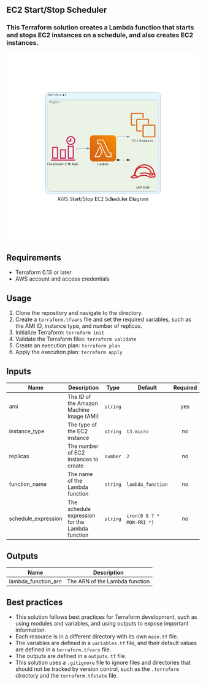 <a name="readme-top"></a>

<h2 align="left">EC2 Start/Stop Scheduler</h2>
</div>

<!-- ABOUT THE PROJECT -->
<h3 align="left">This Terraform solution creates a Lambda function that starts and stops EC2 instances on a schedule, and also creates EC2 instances.</h3>

[![Product Name Screen Shot][product-screenshot]](https://github.com/renatts/EC2-Start-Stop/blob/master/diagrams/diagram.png)

[product-screenshot]: diagrams/diagram.png

## Requirements

- Terraform 0.13 or later
- AWS account and access credentials

## Usage

1. Clone the repository and navigate to the directory.
2. Create a `terraform.tfvars` file and set the required variables, such as the AMI ID, instance type, and number of replicas.
3. Initialize Terraform: `terraform init`
4. Validate the Terraform files: `terraform validate`
5. Create an execution plan: `terraform plan`
6. Apply the execution plan: `terraform apply`

## Inputs

| Name | Description | Type | Default | Required |
|------|-------------|------|---------|:--------:|
| ami | The ID of the Amazon Machine Image (AMI) | `string` |  | yes |
| instance_type | The type of the EC2 instance | `string` | `t3.micro` | no |
| replicas | The number of EC2 instances to create | `number` | `2` | no |
| function_name | The name of the Lambda function | `string` | `lambda_function` | no |
| schedule_expression | The schedule expression for the Lambda function | `string` | `cron(0 8 ? * MON-FRI *)` | no |

## Outputs

| Name | Description |
|------|-------------|
| lambda_function_arn | The ARN of the Lambda function |

## Best practices

- This solution follows best practices for Terraform development, such as using modules and variables, and using outputs to expose important information.
- Each resource is in a different directory with its own `main.tf` file.
- The variables are defined in a `variables.tf` file, and their default values are defined in a `terraform.tfvars` file.
- The outputs are defined in a `outputs.tf` file.
- This solution uses a `.gitignore` file to ignore files and directories that should not be tracked by version control, such as the `.terraform` directory and the `terraform.tfstate` file.
